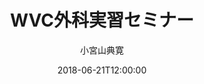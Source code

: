 ---
title: "WVC外科実習セミナー"
slug: /w-WVC外科実習セミナー
date: 2018-06-21T12:00:00
first_image: './images/犬猫の緊急救命医療.webp'
description: "セミナーと実習"
isStudy: false
isSeminer: true
isAccepting: false
author: "小宮山典寛" 
place: "ラスベガス,オクエンドセンター"
doctor: ["上田悠先生","Dr.Kenichiro Yagi","中村篤史先生","川瀬広大先生"] 
---